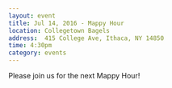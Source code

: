 ```yaml
---
layout: event
title: Jul 14, 2016 - Mappy Hour
location: Collegetown Bagels
address:  415 College Ave, Ithaca, NY 14850
time: 4:30pm
category: events
---
```



Please join us for the next Mappy Hour!
